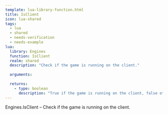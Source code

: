 ```yaml
---
template: lua-library-function.html
title: IsClient
icon: lua-shared
tags:
  - lua
  - shared
  - needs-verification
  - needs-example
lua:
  library: Engines
  function: IsClient
  realm: shared
  description: "Check if the game is running on the client."
  
  arguments:
  
  returns:
    - type: boolean
      description: "True if the game is running on the client, false otherwise."
---
```


<div class="lua__search__keywords">
Engines.IsClient &#x2013; Check if the game is running on the client.
</div>
